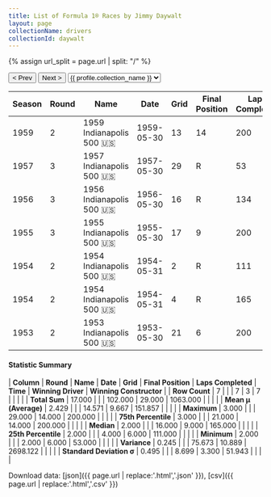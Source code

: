 ```yaml
---
title: List of Formula 1® Races by Jimmy Daywalt
layout: page
collectionName: drivers
collectionId: daywalt
---
```


{% assign url_split = page.url | split: "/" %}
<div id="collection-navigation">
<button onclick="selector.options[selector.selectedIndex-1].value && (window.location = selector.options[selector.selectedIndex-1].value);">&lt; Prev</button>
<button onclick="selector.options[selector.selectedIndex+1].value && (window.location = selector.options[selector.selectedIndex+1].value);">Next &gt;</button>
<select id="selector" onchange="this.options[this.selectedIndex].value && (window.location = this.options[this.selectedIndex].value);">
  {% for collectionId in site.data[page.collectionName].refs %}
    {% if collectionId == page.collectionId %}
      {% assign selected = "selected" %}
    {% else %}
      {% assign selected = "" %}
    {% endif %}
    {% assign profile = site.data[page.collectionName][collectionId].profile %}
    <option value="/f1/{{ page.collectionName }}/{{ collectionId }}/{{ url_split[4] }}" {{ selected }}>{{ profile.collection_name }}</option>
  {% endfor %}
</select>
</div>

| Season | Round | Name | Date | Grid | Final Position | Laps Completed | Time | Winning Driver | Winning Constructor |
|--|--|--|--|--|--|--|--|--|--|
| 1959 | 2 | 1959 Indianapolis 500 🇺🇸 | 1959-05-30 | 13 | 14 | 200 | +6:41.54 | Rodger Ward 🇺🇸 | Watson 🇺🇸 |
| 1957 | 3 | 1957 Indianapolis 500 🇺🇸 | 1957-05-30 | 29 | R | 53 |   | Sam Hanks 🇺🇸 | Epperly 🇺🇸 |
| 1956 | 3 | 1956 Indianapolis 500 🇺🇸 | 1956-05-30 | 16 | R | 134 |   | Pat Flaherty 🇺🇸 | Watson 🇺🇸 |
| 1955 | 3 | 1955 Indianapolis 500 🇺🇸 | 1955-05-30 | 17 | 9 | 200 | +7:09.81 | Bob Sweikert 🇺🇸 | Kurtis Kraft 🇺🇸 |
| 1954 | 2 | 1954 Indianapolis 500 🇺🇸 | 1954-05-31 | 2 | R | 111 |   | Bill Vukovich 🇺🇸 | Kurtis Kraft 🇺🇸 |
| 1954 | 2 | 1954 Indianapolis 500 🇺🇸 | 1954-05-31 | 4 | R | 165 |   | Bill Vukovich 🇺🇸 | Kurtis Kraft 🇺🇸 |
| 1953 | 2 | 1953 Indianapolis 500 🇺🇸 | 1953-05-30 | 21 | 6 | 200 | +8:10.21 | Bill Vukovich 🇺🇸 | Kurtis Kraft 🇺🇸 |

#### Statistic Summary

| **Column** | **Round** | **Name** | **Date** | **Grid** | **Final Position** | **Laps Completed** | **Time** | **Winning Driver** | **Winning Constructor** |
| **Row Count** | 7 |  |  | 7 | 3 | 7 |  |  |  |
| **Total Sum** | 17.000 |  |  | 102.000 | 29.000 | 1063.000 |  |  |  |
| **Mean μ (Average)** | 2.429 |  |  | 14.571 | 9.667 | 151.857 |  |  |  |
| **Maximum** | 3.000 |  |  | 29.000 | 14.000 | 200.000 |  |  |  |
| **75th Percentile** | 3.000 |  |  | 21.000 | 14.000 | 200.000 |  |  |  |
| **Median** | 2.000 |  |  | 16.000 | 9.000 | 165.000 |  |  |  |
| **25th Percentile** | 2.000 |  |  | 4.000 | 6.000 | 111.000 |  |  |  |
| **Minimum** | 2.000 |  |  | 2.000 | 6.000 | 53.000 |  |  |  |
| **Variance** | 0.245 |  |  | 75.673 | 10.889 | 2698.122 |  |  |  |
| **Standard Deviation σ** | 0.495 |  |  | 8.699 | 3.300 | 51.943 |  |  |  |

Download data: [json]({{ page.url | replace:'.html','.json' }}), [csv]({{ page.url | replace:'.html','.csv' }})
